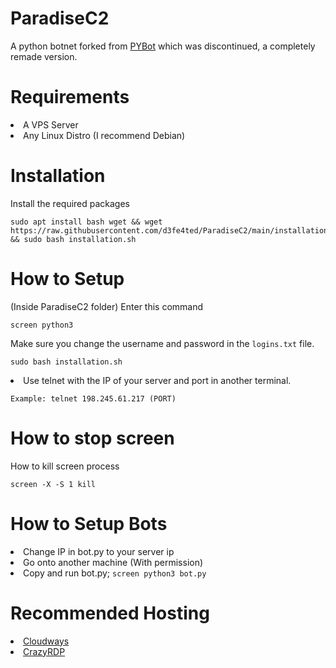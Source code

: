 # ParadiseC2
A python botnet forked from <a href="https://github.com/wodxgod/PYbot">PYBot</a> which was discontinued, a completely remade version.

# Requirements
  <li>A VPS Server</li>
  <li>Any Linux Distro (I recommend Debian)</li>

# Installation
  <p>Install the required packages</p>
  <pre><code>sudo apt install bash wget && wget https://raw.githubusercontent.com/d3fe4ted/ParadiseC2/main/installation.sh && sudo bash installation.sh</code></pre>

# How to Setup
  <p>(Inside ParadiseC2 folder) Enter this command</p>
  <pre><code>screen python3</pre></code>
  
  <p>Make sure you change the username and password in the <code>logins.txt</code> file.</p>
  <pre><code>sudo bash installation.sh</code></pre>
  <li>Use telnet with the IP of your server and port in another terminal.</li>  
  <pre><code>Example: telnet 198.245.61.217 (PORT)</code></pre></li>
  
# How to stop screen
  <p>How to kill screen process</p>
  <pre><code>screen -X -S 1 kill</code></pre>

# How to Setup Bots 
  <li>Change IP in bot.py to your server ip</li>
  <li>Go onto another machine (With permission)</li>
  <li>Copy and run bot.py; <code>screen python3 bot.py</code></li>

# Recommended Hosting
  <li><a href="https://www.cloudways.com/en/">Cloudways</a>
  <li><a href="https://crazyrdp.com/linux-vps-hosting/">CrazyRDP</a></li>
    <div></lu>
